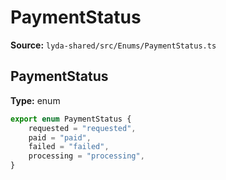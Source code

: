 # PaymentStatus

**Source:** `lyda-shared/src/Enums/PaymentStatus.ts`

## PaymentStatus

**Type:** enum

```typescript
export enum PaymentStatus {
    requested = "requested",
    paid = "paid",
    failed = "failed",
    processing = "processing",
}
```

